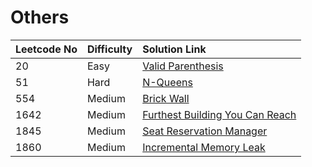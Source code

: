 # Others

| Leetcode No | Difficulty | Solution Link |
| :--- | :--- | :--- |
| 20 | Easy | [Valid Parenthesis](leetcode-easy/leetcode-20-valid-parentheses.md) |
| 51 | Hard | [N-Queens](leetcode-hard/leetcode-51-n-queens.md) |
| 554 | Medium | [Brick Wall](leetcode-medium/leetcode-554-brick-wall.md) |
| 1642 | Medium | [Furthest Building You Can Reach](leetcode-medium/leetcode-1642-furthest-building-you-can-reach.md) |
| 1845 | Medium | [Seat Reservation Manager](leetcode-medium/leetcode-1845-seat-reservation-manager.md) |
| 1860 | Medium | [Incremental Memory Leak](leetcode-medium/leetcode-1860-incremental-memory-leak.md) |

